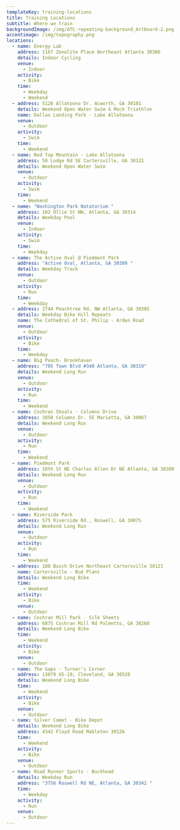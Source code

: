 ```yaml
---
templateKey: training-locations
title: Training Locations
subtitle: Where we train
backgroundImage: /img/ATC-repeating-background_Artboard-2.png
accentimage: /img/topography.png
locations:
  - name: Energy Lab
    address: 1167 Zonolite Place Northeast Atlanta 30306
    details: Indoor Cycling
    venue:
      - Indoor
    activity:
      - Bike
    time:
      - Weekday
      - Weekend
  - address: 5120 Allatoona Dr. Acworth, GA 30101
    details: Weekend Open Water Swim & Mock Triathlon
    name: Dallas Landing Park - Lake Allatoona
    venue:
      - Outdoor
    activity:
      - Swim
    time:
      - Weekend
  - name: Red Top Mountain - Lake Allatoona
    address: 50 Lodge Rd SE Cartersville, GA 30121
    details: Weekend Open Water Swim
    venue:
      - Outdoor
    activity:
      - Swim
    time:
      - Weekend
  - name: "Washington Park Natatorium "
    address: 102 Ollie St NW, Atlanta, GA 30314
    details: Weekday Pool
    venue:
      - Indoor
    activity:
      - Swim
    time:
      - Weekday
  - name: The Active Oval @ Piedmont Park
    address: "Active Oval, Atlanta, GA 30309 "
    details: Weekday Track
    venue:
      - Outdoor
    activity:
      - Run
    time:
      - Weekday
  - address: 2744 Peachtree Rd. NW Atlanta, GA 30305
    details: Weekday Bike Hill Repeats
    name: The Cathedral of St. Philip - Arden Road
    venue:
      - Outdoor
    activity:
      - Bike
    time:
      - Weekday
  - name: Big Peach- Brookhaven
    address: "705 Town Blvd #340 Atlanta, GA 30319"
    details: Weekend Long Run
    venue:
      - Outdoor
    activity:
      - Run
    time:
      - Weekend
  - name: Cochran Shoals - Columns Drive
    address: 3850 Columns Dr. SE Marietta, GA 30067
    details: Weekend Long Run
    venue:
      - Outdoor
    activity:
      - Run
    time:
      - Weekend
  - name: Piedmont Park
    address: 10th St NE Charles Allen Dr NE Atlanta, GA 30309
    details: Weekend Long Run
    venue:
      - Outdoor
    activity:
      - Run
    time:
      - Weekend
  - name: Riverside Park
    address: 575 Riverside Rd., Roswell, GA 30075
    details: Weekend Long Run
    venue:
      - Outdoor
    activity:
      - Run
    time:
      - Weekend
  - address: 100 Busch Drive Northeast Cartersville 30121
    name: Cartersville - Bud Plant
    details: Weekend Long Bike
    time:
      - Weekend
    activity:
      - Bike
    venue:
      - Outdoor
  - name: Cochran Mill Park - Silk Sheets
    address: 6875 Cochran Mill Rd Palmetto, GA 30268
    details: Weekend Long Bike
    time:
      - Weekend
    activity:
      - Bike
    venue:
      - Outdoor
  - name: The Gaps - Turner’s Corner
    address: 13870 US-19, Cleveland, GA 30528
    details: Weekend Long Bike
    time:
      - Weekend
    activity:
      - Bike
    venue:
      - Outdoor
  - name: Silver Comet - Bike Depot
    details: Weekend Long Bike
    address: 4342 Floyd Road Mableton 30126
    time:
      - Weekend
    activity:
      - Bike
    venue:
      - Outdoor
  - name: Road Runner Sports - Buckhead
    details: Weekday Run
    address: "3756 Roswell Rd NE, Atlanta, GA 30342 "
    time:
      - Weekday
    activity:
      - Run
    venue:
      - Outdoor
---
```

